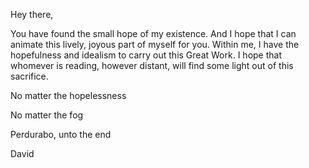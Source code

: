 Hey there,

You have found the small hope of my existence. And I hope that I can animate this lively, joyous part of myself for you.
Within me, I have the hopefulness and idealism to carry out this Great Work.
I hope that whomever is reading, however distant, will find some light out of this sacrifice.

No matter the hopelessness 

No matter the fog

Perdurabo, unto the end

David
